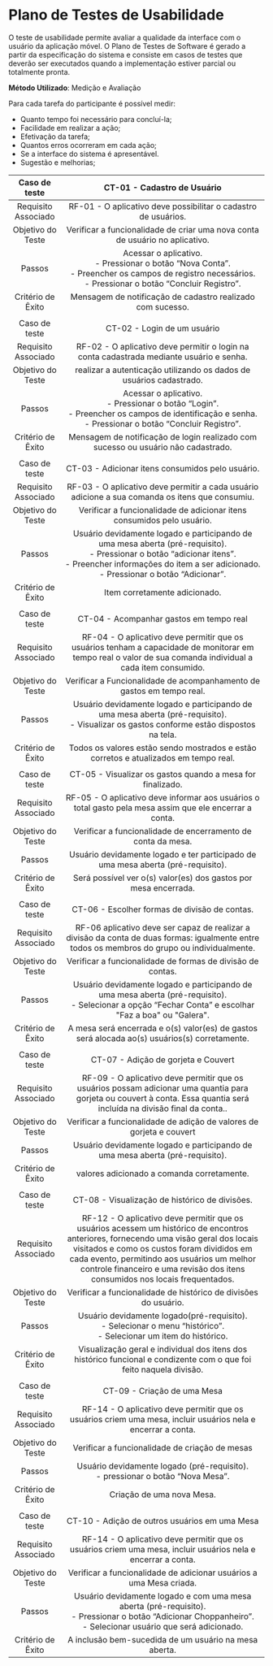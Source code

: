 # Plano de Testes de Usabilidade

O teste de usabilidade permite avaliar a qualidade da interface com o usuário da aplicação móvel. O Plano de Testes de Software é gerado a partir da especificação do sistema e consiste em casos de testes que deverão ser executados quando a implementação estiver parcial ou totalmente pronta.

**Método Utilizado**: Medição e Avaliação

Para cada tarefa do participante é possível medir:

- Quanto tempo foi necessário para concluí-la;
- Facilidade em realizar a ação;
- Efetivação da tarefa;
- Quantos erros ocorreram em cada ação;
- Se a interface do sistema é apresentável.
- Sugestão e melhorias;

|    Caso de teste    | CT-01 - Cadastro de Usuário|
|:---:	|:---:	|
| Requisito Associado |RF-01 - O aplicativo deve possibilitar o cadastro de usuários.|
|  Objetivo do Teste  |Verificar a funcionalidade de criar uma nova conta de usuário no aplicativo.|
|        Passos       |Acessar o aplicativo.<br> - Pressionar o botão “Nova Conta”.<br> - Preencher os campos de registro necessários.<br> - Pressionar o botão “Concluir Registro”.|
|  Critério de Êxito  |Mensagem de notificação de cadastro realizado com sucesso.|
|  	|  	|
|    Caso de teste    | CT-02 - Login de um usuário|
| Requisito Associado |RF-02 - O aplicativo deve permitir o login na conta cadastrada mediante usuário e senha.|
|  Objetivo do Teste  |realizar a autenticação utilizando os dados de usuários cadastrado.|
|        Passos       |Acessar o aplicativo.<br> - Pressionar o botão “Login”.<br> - Preencher os campos de identificação e senha.<br> - Pressionar o botão “Concluir Registro”. |
|  Critério de Êxito  |Mensagem de notificação de login realizado com sucesso ou usuário não cadastrado.|
|  	|  	|
|    Caso de teste    |CT-03 - Adicionar itens consumidos pelo usuário.|
| Requisito Associado |RF-03 - O aplicativo deve permitir a cada usuário adicione a sua comanda os itens que consumiu.|
|  Objetivo do Teste  |Verificar a funcionalidade de adicionar itens consumidos pelo usuário.|
|        Passos       |Usuário devidamente logado e participando de uma mesa aberta (pré-requisito).<br> - Pressionar o botão “adicionar itens”.<br> - Preencher informações do item a ser adicionado.<br> - Pressionar o botão “Adicionar”.|
|  Critério de Êxito  |Item corretamente adicionado.|
|  	|  	|
|    Caso de teste    |CT-04 - Acompanhar gastos em tempo real|
| Requisito Associado |RF-04 - O aplicativo deve permitir que os usuários tenham a capacidade de monitorar em tempo real o valor de sua comanda individual a cada item consumido. |
|  Objetivo do Teste  |Verificar a Funcionalidade de acompanhamento de gastos em tempo real.|
|        Passos       |Usuário devidamente logado e participando de uma mesa aberta (pré-requisito).<br> - Visualizar os gastos conforme estão dispostos na tela.|
|  Critério de Êxito  |Todos os valores estão sendo mostrados e estão corretos e atualizados em tempo real.|
|  	|  	|
|    Caso de teste    |CT-05 - Visualizar os gastos quando a mesa for finalizado.|
| Requisito Associado |RF-05 - O aplicativo deve informar aos usuários o total gasto pela mesa assim que ele encerrar a conta. |
|  Objetivo do Teste  |Verificar a funcionalidade de encerramento de conta da mesa.|
|        Passos       |Usuário devidamente logado e ter participado de uma mesa aberta (pré-requisito).|
|  Critério de Êxito  | Será possível ver o(s) valor(es) dos gastos por mesa encerrada. |
|  	|  	|
|    Caso de teste    |CT-06 - Escolher formas de divisão de contas.|
| Requisito Associado |RF-06 aplicativo deve ser capaz de realizar a divisão da conta de duas formas: igualmente entre todos os membros do grupo ou individualmente.|
|  Objetivo do Teste  |Verificar a funcionalidade de formas de divisão de contas.|
|        Passos       |Usuário devidamente logado e participando de uma mesa aberta (pré-requisito).<br> - Selecionar a opção “Fechar Conta” e escolhar "Faz a boa" ou "Galera".|
|  Critério de Êxito  |A mesa será encerrada e o(s) valor(es) de gastos será alocada ao(s) usuários(s) corretamente.|
|  	|  	|
|    Caso de teste    |CT-07 - Adição de gorjeta e Couvert|
| Requisito Associado |RF-09 - O aplicativo deve permitir que os usuários possam adicionar uma quantia para gorjeta ou couvert à conta. Essa quantia será incluída na divisão final da conta..|
|  Objetivo do Teste  |Verificar a funcionalidade de adição de valores de gorjeta e couvert|
|        Passos       |Usuário devidamente logado e participando de uma mesa aberta (pré-requisito).<br> |
|  Critério de Êxito  |valores adicionado a comanda corretamente.|
|  	|  	|
|    Caso de teste    | CT-08 - Visualização de histórico de divisões.|
| Requisito Associado | RF-12 - O aplicativo deve permitir que os usuários acessem um histórico de encontros anteriores, fornecendo uma visão geral dos locais visitados e como os custos foram divididos em cada evento, permitindo aos usuários um melhor controle financeiro e uma revisão dos itens consumidos nos locais frequentados. |
|  Objetivo do Teste  | Verificar a funcionalidade de histórico de divisões do usuário. |
|        Passos       | Usuário devidamente logado(pré-requisito).<br> - Selecionar o menu “histórico”.<br> - Selecionar um item do histórico.|
|  Critério de Êxito  | Visualização geral e individual dos itens dos histórico funcional e condizente com o que foi feito naquela divisão. |
|  	|  	|
|    Caso de teste    | CT-09 - Criação de uma Mesa |
| Requisito Associado | RF-14 - O aplicativo deve permitir que os usuários criem uma mesa, incluir usuários nela e encerrar a conta. |
|  Objetivo do Teste  | Verificar a funcionalidade de criação de mesas |
|        Passos       | Usuário devidamente logado (pré-requisito).<br> - pressionar o botão “Nova Mesa”.|
|  Critério de Êxito  | Criação de uma nova Mesa. |
|  	|  	|
|    Caso de teste    | CT-10 - Adição de outros usuários em uma Mesa |
| Requisito Associado | RF-14 - O aplicativo deve permitir que os usuários criem uma mesa, incluir usuários nela e encerrar a conta.|
|  Objetivo do Teste  | Verificar a funcionalidade de adicionar usuários a uma Mesa criada.|
|        Passos       | Usuário devidamente logado e com uma mesa aberta (pré-requisito).<br> - Pressionar o botão “Adicionar Choppanheiro”.<br> - Selecionar usuário que será adicionado. |
|  Critério de Êxito  | A inclusão bem-sucedida de um usuário na mesa aberta.|
